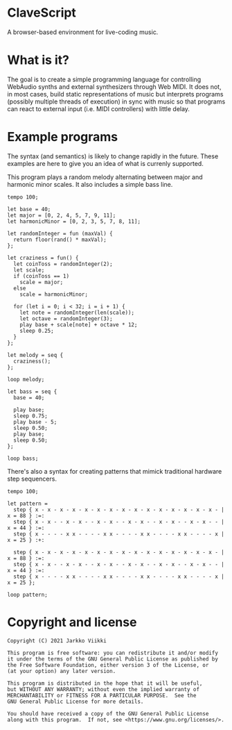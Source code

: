 # ClaveScript

A browser-based environment for live-coding music.

# What is it?

The goal is to create a simple programming language for controlling WebAudio
synths and external synthesizers through Web MIDI. It does not, in most cases,
build static representations of music but interprets programs (possibly
multiple threads of execution) in sync with music so that programs can react to
external input (i.e. MIDI controllers) with little delay.

# Example programs

The syntax (and semantics) is likely to change rapidly in the future. These
examples are here to give you an idea of what is currenly supported.

This program plays a random melody alternating between major and harmonic minor
scales. It also includes a simple bass line.

    tempo 100;

    let base = 40;
    let major = [0, 2, 4, 5, 7, 9, 11];
    let harmonicMinor = [0, 2, 3, 5, 7, 8, 11];

    let randomInteger = fun (maxVal) {
      return floor(rand() * maxVal);
    };

    let craziness = fun() {
      let coinToss = randomInteger(2);
      let scale;
      if (coinToss == 1)
        scale = major;
      else
        scale = harmonicMinor;

      for (let i = 0; i < 32; i = i + 1) {
        let note = randomInteger(len(scale));
        let octave = randomInteger(3);
        play base + scale[note] + octave * 12;
        sleep 0.25;
      }
    };

    let melody = seq {
      craziness();
    };

    loop melody;

    let bass = seq {
      base = 40;

      play base;
      sleep 0.75;
      play base - 5;
      sleep 0.50;
      play base;
      sleep 0.50;
    };

    loop bass;

There's also a syntax for creating patterns that mimick traditional hardware
step sequencers.

    tempo 100;

    let pattern =
      step { x - x - x - x - x - x - x - x - x - x - x - x - x - x - x - | x = 88 } :=:
      step { x - x - - x - x - - x - x - - x - x - - x - x - - x - x - - | x = 44 } :=:
      step { x - - - - x x - - - - x x - - - - x x - - - - x x - - - - x | x = 25 } :+:

      step { x - x - x - x - x - x - x - x - x - x - x - x - x - x - x - | x = 88 } :=:
      step { x - x - - x - x - - x - x - - x - x - - x - x - - x - x - - | x = 44 } :=:
      step { x - - - - x x - - - - x x - - - - x x - - - - x x - - - - x | x = 25 };

    loop pattern;

# Copyright and license

    Copyright (C) 2021 Jarkko Viikki
    
    This program is free software: you can redistribute it and/or modify
    it under the terms of the GNU General Public License as published by
    the Free Software Foundation, either version 3 of the License, or
    (at your option) any later version.
    
    This program is distributed in the hope that it will be useful,
    but WITHOUT ANY WARRANTY; without even the implied warranty of
    MERCHANTABILITY or FITNESS FOR A PARTICULAR PURPOSE.  See the
    GNU General Public License for more details.
    
    You should have received a copy of the GNU General Public License
    along with this program.  If not, see <https://www.gnu.org/licenses/>.
